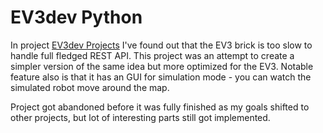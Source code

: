 # EV3dev Python

In project [EV3dev Projects](https://github.com/Anty0/ev3devprojects) I've found out that the EV3 brick is too slow to handle full fledged REST API. This project was an attempt to create a simpler version of the same idea but more optimized for the EV3. Notable feature also is that it has an GUI for simulation mode - you can watch the simulated robot move around the map.

Project got abandoned before it was fully finished as my goals shifted to other projects, but lot of interesting parts still got implemented.
